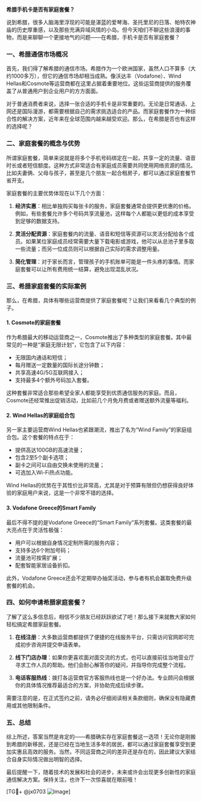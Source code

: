**希腊手机卡是否有家庭套餐？**

说到希腊，很多人脑海里浮现的可能是湛蓝的爱琴海、圣托里尼的日落、帕特农神庙的历史厚重感，以及那些充满异域风情的小岛。但今天咱们不聊这些浪漫的事物，而是来聊聊一个更接地气的问题——在希腊，手机卡是否有家庭套餐？

### 一、希腊通信市场概况

首先，我们得了解希腊的通信市场。希腊作为一个欧洲国家，虽然人口不算多（大约1000多万），但它的通信市场却相当成熟。像沃达丰（Vodafone）、Wind Hellas和Cosmote等运营商都在这里占据着重要地位。这些运营商提供的服务覆盖了从普通用户到企业用户的方方面面。

对于普通消费者来说，选择一张合适的手机卡是非常重要的。无论是日常通话、上网还是国际漫游，都需要根据自己的需求挑选适合的产品。而家庭套餐作为一种综合性的解决方案，近年来在全球范围内越来越受欢迎。那么，在希腊是否也有这样的选择呢？

### 二、家庭套餐的概念与优势

所谓家庭套餐，简单来说就是将多个手机号码绑定在一起，共享一定的流量、语音时长或者短信额度。这种方式非常适合有家庭成员需要共同使用网络资源的情况。比如夫妻俩、父母与孩子，甚至是几个朋友一起合租房子，都可以通过家庭套餐节省开支。

家庭套餐的主要优势体现在以下几个方面：

1. **经济实惠**：相比单独购买每张卡的服务，家庭套餐通常会提供更优惠的价格。例如，有些套餐允许多个号码共享流量池，这样每个人都能以更低的成本享受到足够的数据支持。
   
2. **灵活分配资源**：家庭套餐内的流量、语音和短信等资源可以灵活分配给各个成员。如果某位家庭成员经常需要大量下载电影或游戏，他可以从总池子里多取一些流量；而另一位成员则可以根据自己实际的需求调整用量。

3. **简化管理**：对于家长而言，管理孩子的手机账单可能是一件头疼的事情。而家庭套餐可以让所有费用统一结算，避免出现混乱状况。

### 三、希腊家庭套餐的实际案例

那么，在希腊，具体有哪些运营商提供了家庭套餐呢？让我们来看看几个典型的例子。

#### 1. Cosmote的家庭套餐

作为希腊最大的移动运营商之一，Cosmote推出了多种类型的家庭套餐。其中最常见的一种是“家庭无限计划”，它包含了以下内容：
   - 无限国内通话和短信；
   - 每月赠送一定数量的国际长途分钟数；
   - 共享高速4G/5G互联网接入；
   - 支持最多4个额外号码加入套餐。

这种套餐非常适合那些希望全家人都能享受到优质通信服务的家庭。而且，Cosmote还经常推出促销活动，比如前几个月免月费或者赠送额外流量等福利。

#### 2. Wind Hellas的家庭组合包

另一家主要运营商Wind Hellas也紧跟潮流，推出了名为“Wind Family”的家庭组合包。这个套餐的特点在于：
   - 提供高达100GB的高速流量；
   - 包含2至5个副卡选项；
   - 副卡之间可以自由交换未使用的流量；
   - 可选加入Wi-Fi热点功能。

Wind Hellas的优势在于其性价比非常高，尤其是对于预算有限但仍想获得良好体验的家庭用户来说，这是一个非常不错的选择。

#### 3. Vodafone Greece的Smart Family

最后不得不提的是Vodafone Greece的“Smart Family”系列套餐。这类套餐的最大亮点在于灵活性极强：
   - 用户可以根据自身情况定制所需的服务内容；
   - 支持多达6个附加号码；
   - 流量池可按需扩展；
   - 配套智能家居设备折扣。

此外，Vodafone Greece还会不定期举办抽奖活动，参与者有机会赢取免费升级套餐的机会。

### 四、如何申请希腊家庭套餐？

了解了这么多信息后，相信不少朋友已经跃跃欲试了吧！那么接下来就教大家如何轻松搞定希腊家庭套餐。

1. **在线注册**：大多数运营商都提供了便捷的在线服务平台，只需访问官网即可完成初步咨询并提交申请表单。

2. **线下门店办理**：如果你更喜欢面对面交流的方式，也可以直接前往当地营业厅寻求工作人员的帮助。他们会耐心解答你的疑问，并指导你完成整个流程。

3. **电话客服热线**：拨打各运营商官方客服热线也是一个好办法。专业顾问会根据你的具体情况推荐最适合的方案，并协助完成后续步骤。

需要注意的是，在正式签约之前，请务必仔细阅读相关条款细则，确保没有隐藏费用或其他限制条件。

### 五、总结

综上所述，答案当然是肯定的——希腊确实存在家庭套餐这一选项！无论你是刚搬到希腊的新移民，还是已经在当地生活多年的居民，都可以通过家庭套餐享受到更加实惠且高效的服务。当然，不同运营商之间的差异还是存在的，因此建议大家结合自身实际情况做出明智的选择。

最后提醒一下，随着技术的发展和社会的进步，未来或许会出现更多创新性的家庭通信解决方案。保持关注，也许下一次惊喜就在眼前哦！

[TG💪+ @jx0703 ![Image](https://github.com/user-attachments/assets/dbca1d08-cadb-493c-b0ec-ad6f7a83f270)]